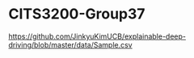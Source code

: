# CITS3200-Group37

https://github.com/JinkyuKimUCB/explainable-deep-driving/blob/master/data/Sample.csv
